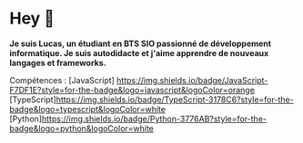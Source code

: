 # Hey 👋
**Je suis Lucas, un étudiant en BTS SIO passionné de développement informatique. Je suis autodidacte et j'aime apprendre de nouveaux langages et frameworks.**

Compétences :
[JavaScript] https://img.shields.io/badge/JavaScript-F7DF1E?style=for-the-badge&logo=javascript&logoColor=orange [TypeScript]https://img.shields.io/badge/TypeScript-3178C6?style=for-the-badge&logo=typescript&logoColor=white
[Python]https://img.shields.io/badge/Python-3776AB?style=for-the-badge&logo=python&logoColor=white
